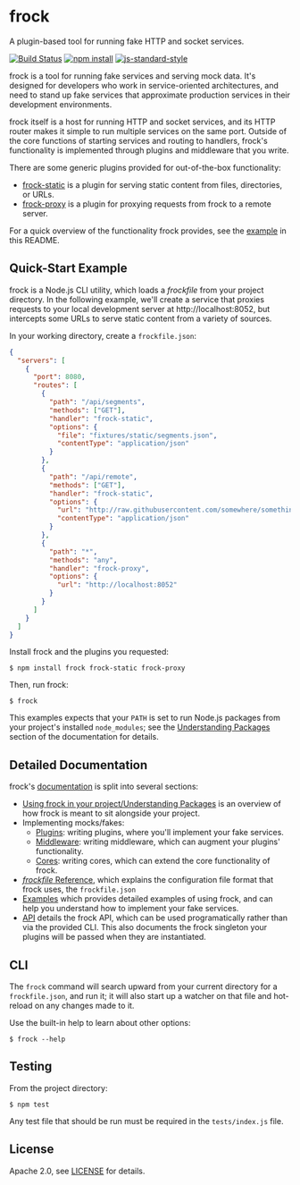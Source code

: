 # frock

A plugin-based tool for running fake HTTP and socket services.

[![Build Status](http://img.shields.io/travis/urbanairship/frock/master.svg?style=flat-square)](https://travis-ci.org/urbanairship/frock)
[![npm install](http://img.shields.io/npm/dm/frock.svg?style=flat-square)](https://www.npmjs.org/package/frock)
[![js-standard-style](https://img.shields.io/badge/code%20style-standard-brightgreen.svg?style=flat-square)](https://github.com/feross/standard)

frock is a tool for running fake services and serving mock data. It's designed
for developers who work in service-oriented architectures, and need to stand up
fake services that approximate production services in their development
environments.

frock itself is a host for running HTTP and socket services, and its HTTP router
makes it simple to run multiple services on the same port. Outside of the core
functions of starting services and routing to handlers, frock's functionality is
implemented through plugins and middleware that you write.

There are some generic plugins provided for out-of-the-box functionality:

- [frock-static][static] is a plugin for serving static content from files,
  directories, or URLs.
- [frock-proxy][proxy] is a plugin for proxying requests from frock to a remote
  server.
  
For a quick overview of the functionality frock provides, see the
[example](#quick-start-example) in this README.

## Quick-Start Example

frock is a Node.js CLI utility, which loads a _frockfile_ from your project
directory. In the following example, we'll create a service that proxies
requests to your local development server at http://localhost:8052, but
intercepts some URLs to serve static content from a variety of sources.

In your working directory, create a `frockfile.json`:

```json
{
  "servers": [
    {
      "port": 8080,
      "routes": [
        {
          "path": "/api/segments",
          "methods": ["GET"],
          "handler": "frock-static",
          "options": {
            "file": "fixtures/static/segments.json",
            "contentType": "application/json"
          }
        },
        {
          "path": "/api/remote",
          "methods": ["GET"],
          "handler": "frock-static",
          "options": {
            "url": "http://raw.githubusercontent.com/somewhere/something.json",
            "contentType": "application/json"
          }
        },
        {
          "path": "*",
          "methods": "any",
          "handler": "frock-proxy",
          "options": {
            "url": "http://localhost:8052"
          }
        }
      ]
    }
  ]
}
```

Install frock and the plugins you requested:

```shell
$ npm install frock frock-static frock-proxy
```

Then, run frock:

```shell
$ frock
```

This examples expects that your `PATH` is set to run Node.js packages from your
project's installed `node_modules`; see the [Understanding Packages][packages]
section of the documentation for details.

## Detailed Documentation

frock's [documentation](./docs) is split into several sections:

- [Using frock in your project/Understanding Packages][packages] is an overview
  of how frock is meant to sit alongside your project.
- Implementing mocks/fakes:
    - [Plugins][plugins]: writing plugins, where you'll implement your fake
      services.
    - [Middleware][middleware]: writing middleware, which can augment your
      plugins' functionality.
    - [Cores][cores]: writing cores, which can extend the core functionality of
      frock.
- [_frockfile_ Reference][frockfile], which explains the configuration file format
  that frock uses, the `frockfile.json`
- [Examples][examples] which provides detailed examples of using frock, and can
  help you understand how to implement your fake services.
- [API][api] details the frock API, which can be used programatically rather
  than via the provided CLI. This also documents the frock singleton your
  plugins will be passed when they are instantiated.

## CLI

The `frock` command will search upward from your current directory for a
`frockfile.json`, and run it; it will also start up a watcher on that file and
hot-reload on any changes made to it.

Use the built-in help to learn about other options:

```shell
$ frock --help
```

## Testing

From the project directory:

```shell
$ npm test
```

Any test file that should be run must be required in the `tests/index.js` file.

## License

Apache 2.0, see [LICENSE](./LICENSE) for details.

[packages]: ./docs/understanding-packages.md
[api]: ./docs/api.md
[cores]: ./docs/cores.md
[plugins]: ./docs/plugins.md
[middleware]: ./docs/middleware.md
[frockfile]: ./docs/frockfile.md
[examples]: ./examples
[static]: http://www.npmjs.com/packages/frock-static
[proxy]: http://www.npmjs.com/packages/frock-proxy
